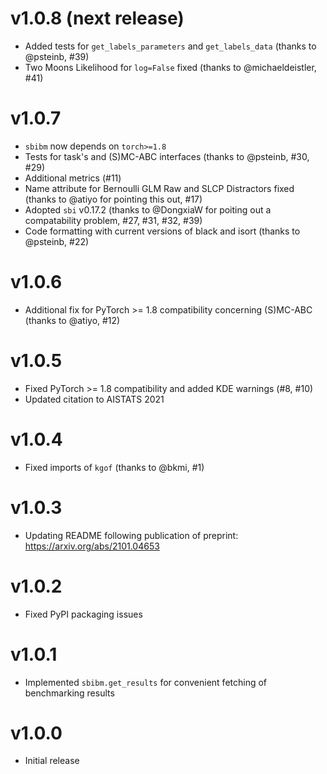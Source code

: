 # v1.0.8 (next release)

-  Added tests for `get_labels_parameters` and `get_labels_data` (thanks to @psteinb, #39)
-  Two Moons Likelihood for `log=False` fixed (thanks to @michaeldeistler, #41)


# v1.0.7

- `sbibm` now depends on `torch>=1.8`
- Tests for task's and (S)MC-ABC interfaces (thanks to @psteinb, #30, #29)
- Additional metrics (#11)
- Name attribute for Bernoulli GLM Raw and SLCP Distractors fixed (thanks to @atiyo for pointing this out, #17)
- Adopted `sbi` v0.17.2 (thanks to @DongxiaW for poiting out a compatability problem, #27, #31, #32, #39)
- Code formatting with current versions of black and isort (thanks to @psteinb, #22)


# v1.0.6

- Additional fix for PyTorch >= 1.8 compatibility concerning (S)MC-ABC (thanks to @atiyo, #12)


# v1.0.5

- Fixed PyTorch >= 1.8 compatibility and added KDE warnings (#8, #10)
- Updated citation to AISTATS 2021


# v1.0.4

- Fixed imports of `kgof` (thanks to @bkmi, #1)


# v1.0.3

- Updating README following publication of preprint: https://arxiv.org/abs/2101.04653


# v1.0.2

- Fixed PyPI packaging issues


# v1.0.1

- Implemented `sbibm.get_results` for convenient fetching of benchmarking results


# v1.0.0

- Initial release
